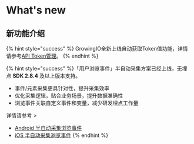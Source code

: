# What's new

## 新功能介绍

{% hint style="success" %}
GrowingIO全新上线自动获取Token值功能，详情请参考[API Token管理](product-manual/sysmanage/projectmange/api-token.md)。
{% endhint %}

{% hint style="success" %}
​「用户浏览事件」半自动采集方案已经上线，无埋点 **SDK 2.8.4** 及以上版本支持。

* 事件/元素采集更具针对性，提升采集效率
* 优化采集逻辑，贴合业务场景，提升数据准确性
* 浏览事件关联自定义事件和变量，减少研发埋点工作量

详情请参考 &gt;

* [Android 半自动采集浏览事件](kai-fa-zhe-wen-dang/sdkintegrated/android-sdk/android-imp.md)   
* [iOS 半自动采集浏览事件](kai-fa-zhe-wen-dang/sdkintegrated/ios-sdk/ios-imp.md)
{% endhint %}

